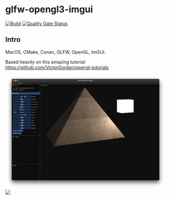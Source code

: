 # glfw-opengl3-imgui

[![Build](https://github.com/twelvechairssoftware/GLFW-ImGui-OpenGL/actions/workflows/build.yml/badge.svg)](https://github.com/twelvechairssoftware/GLFW-ImGui-OpenGL/actions/workflows/build.yml)
[![Quality Gate Status](https://sonarcloud.io/api/project_badges/measure?project=twelvechairssoftware_GLFW-ImGui-OpenGL&metric=alert_status)](https://sonarcloud.io/dashboard?id=twelvechairssoftware_GLFW-ImGui-OpenGL)
## Intro
MacOS, CMake, Conan, GLFW, OpenGL, ImGUI.

Based heavily on this amazing tutorial: https://github.com/VictorGordan/opengl-tutorials

![](Screen%20Shot%202021-11-26%20at%2020.47.19.png)
![](macos-opengl-imgui.gif)
